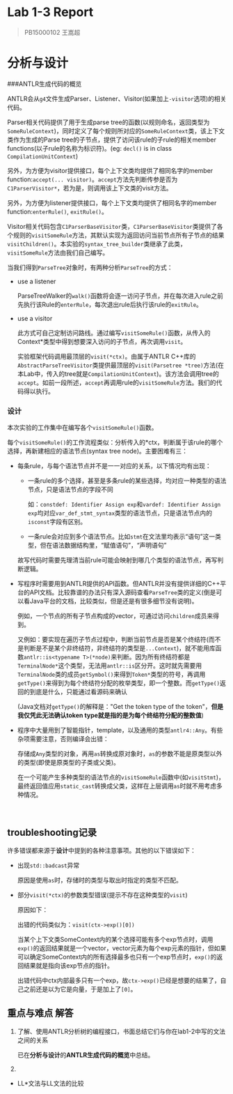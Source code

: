  # Lab 1-3 Report

> PB15000102 王嵩超

# 分析与设计

###ANTLR生成代码的概览

ANTLR会从`g4`文件生成Parser、Listener、Visitor(如果加上`-visitor`选项)的相关代码。

Parser相关代码提供了用于生成parse tree的函数(以规则命名，返回类型为`SomeRuleContext`)，同时定义了每个规则所对应的`SomeRuleContext`类，该上下文类作为生成的Parse tree的子节点，提供了访问该rule的子rule的相关member functions(以子rule的名称为标识符)。(eg: `decl()` is in class `CompilationUnitContext`)

另外，为方便为visitor提供接口，每个上下文类均提供了相同名字的member function:`accept(... visitor)`。`accept`方法先判断传参是否为`C1ParserVisitor*`，若为是，则调用该上下文类的visit方法。

另外，为方便为listener提供接口，每个上下文类均提供了相同名字的member function:`enterRule()`, `exitRule()`。

Visitor相关代码包含`C1ParserBaseVisitor`类，`C1ParserBaseVisitor`类提供了各个规则的`visitSomeRule`方法，其默认实现为返回访问当前节点所有子节点的结果`visitChildren()`。本实验的`syntax_tree_builder`类继承了此类，`visitSomeRule`方法由我们自己编写。

当我们得到`ParseTree`对象时，有两种分析`ParseTree`的方式：

- use a listener

  ParseTreeWalker的`walk()`函数将会逐一访问子节点，并在每次进入rule之前先执行该Rule的`enterRule`，每次退出rule后执行该rule的`exitRule`。

- use a visitor

  此方式可自己定制访问路线。通过编写`visitSomeRule()`函数，从传入的Context\*类型中得到想要深入访问的子节点，再次调用`visit`。

  实验框架代码调用最顶层的`visit(*ctx)`。由属于ANTLR C++库的`AbstractParseTreeVisitor`类提供最顶层的`visit(Parsetree *tree)`方法(在本Lab中，传入的tree就是`CompilationUnitContext`)。该方法会调用tree的`accept`。如前一段所述，`accept`再调用rule的`visitSomeRule`方法。我们的代码得以执行。

### 设计

本次实验的工作集中在编写各个`visitSomeRule()`函数。

每个`visitSomeRule()`的工作流程类似：分析传入的\*ctx，判断属于该rule的哪个选择，再新建相应的语法节点(syntax tree node)。主要困难有三：

- 每条rule，与每个语法节点并不是一一对应的关系，以下情况均有出现：

  - 一条rule的多个选择，甚至是多条rule的某些选择，均对应一种类型的语法节点，只是语法节点的字段不同

    如：`constdef: Identifier Assign exp`和`vardef: Identifier Assign exp`均对应`var_def_stmt_syntax`类型的语法节点，只是语法节点内的`isconst`字段有区别。

  - 一条rule会对应到多个语法节点。比如`stmt`在文法里均表示“语句”这一类型，但在语法数据结构里，“赋值语句”，“声明语句”

  故写代码时需要先理清当前rule可能会映射到哪几个类型的语法节点，再写判断逻辑。

- 写程序时需要用到ANTLR提供的API函数。但ANTLR并没有提供详细的C++平台的API文档。比较靠谱的办法只有深入源码查看`ParseTree`类的定义(倒是可以看Java平台的文档，比较类似，但是还是有很多细节没有说明)。

  例如，一个节点的所有子节点构成的vector，可通过访问`children`成员来得到。

  又例如：要实现在遍历子节点过程中，判断当前节点是否是某个终结符(而不是判断是不是某个非终结符，非终结符的类型是`...Context`)，就不能用库函数`antlr::is<typename T>(*node)`来判断。因为所有终结符都是`TerminalNode*`这个类型，无法用`antlr::is`区分开。这时就先需要用`TerminalNode`类的成员`getSymbol()`来得到`Token*`类型的符号，再调用`getType()`来得到为每个终结符分配的枚举类型，即一个整数。而`getType()`返回的到底是什么，只能通过看源码来确认

  (Java文档对`getType()`的解释是："Get the token type of the token"，**但是我仅凭此无法确认token type就是指的是为每个终结符分配的整数值**)

- 程序中大量用到了智能指针，template，以及通用的类型`antlr4::Any`。有些杂项需要注意，否则编译会出错：

  存储成`Any`类型的对象，再用`as`转换成原对象时，`as`的参数不能是原类型以外的类型(即使是原类型的子类或父类)。

  在一个可能产生多种类型的语法节点的`visitSomeRule`函数中(如`visitStmt`)，最终返回值应用`static_cast`转换成父类，这样在上层调用`as`时就不用考虑多种情况。

  ​



## troubleshooting记录

许多错误都来源于**设计**中提到的各种注意事项。其他的以下错误如下：

- 出现`std::badcast`异常

  原因是使用`as`时，存储时的类型与取出时指定的类型不匹配。


- 部分`visit(*ctx)`的参数类型错误(提示不存在这种类型的`visit`)

  原因如下：

  出错的代码类似为：`visit(ctx->exp()[0])`

  当某个上下文类SomeContext内的某个选择可能有多个exp节点时，调用`exp()`的返回结果就是一个vector，vector元素为每个exp元素的指针，但如果可以确定SomeContext内的所有选择最多也只有一个exp节点时，`exp()`的返回结果就是指向该exp节点的指针。

  出错代码中ctx内部最多只有一个exp，故`ctx->exp()`已经是想要的结果了，自己之前还是以为它是向量，于是加上了`[0]`。

## 重点与难点 解答

1. 了解、使用ANTLR分析树的编程接口，书面总结它们与你在lab1-2中写的文法之间的关系

   已在**分析与设计**的**ANTLR生成代码的概览**中总结。

2. ​

- LL*文法与LL文法的比较